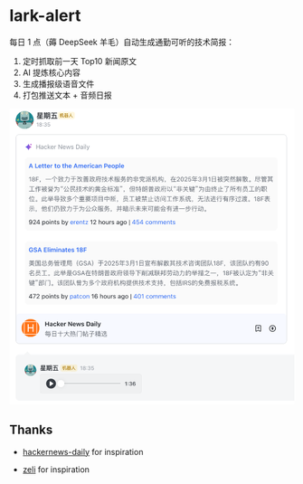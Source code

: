 # lark-alert

每日 1 点（薅 DeepSeek 羊毛）自动生成通勤可听的技术简报：

1. 定时抓取前一天 Top10 新闻原文
2. AI 提炼核心内容
3. 生成播报级语音文件
4. 打包推送文本 + 音频日报

![hacker-news-daily-top](./assets/img/hacker-news-daily-top.png)

## Thanks

- [hackernews-daily](https://github.com/headllines/hackernews-daily) for inspiration

- [zeli](https://zeli.app/zh) for inspiration
